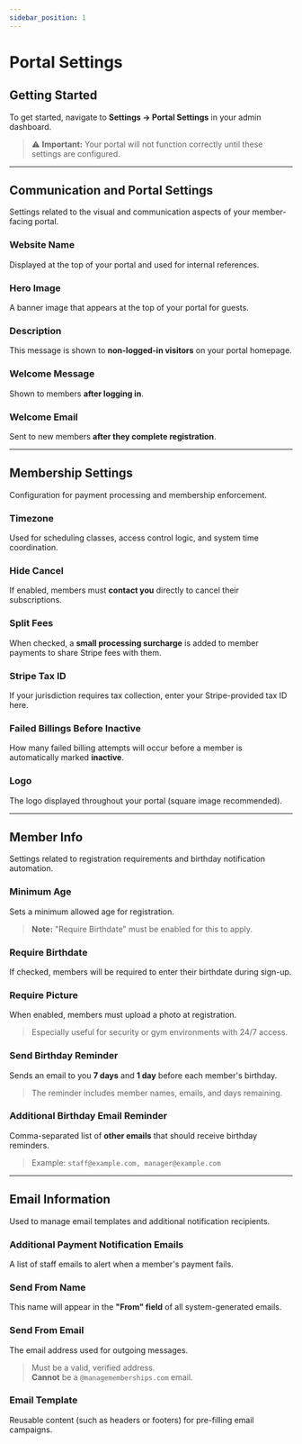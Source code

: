 ```yaml
---
sidebar_position: 1
---
```


# Portal Settings

## Getting Started

To get started, navigate to **Settings → Portal Settings** in your admin dashboard.  

> ⚠️ **Important:** Your portal will not function correctly until these settings are configured.

---

## Communication and Portal Settings

Settings related to the visual and communication aspects of your member-facing portal.

### Website Name

Displayed at the top of your portal and used for internal references.

### Hero Image

A banner image that appears at the top of your portal for guests.

### Description

This message is shown to **non-logged-in visitors** on your portal homepage.

### Welcome Message

Shown to members **after logging in**.

### Welcome Email

Sent to new members **after they complete registration**.

---

## Membership Settings

Configuration for payment processing and membership enforcement.

### Timezone

Used for scheduling classes, access control logic, and system time coordination.

### Hide Cancel

If enabled, members must **contact you** directly to cancel their subscriptions.

### Split Fees

When checked, a **small processing surcharge** is added to member payments to share Stripe fees with them.

### Stripe Tax ID

If your jurisdiction requires tax collection, enter your Stripe-provided tax ID here.

### Failed Billings Before Inactive

How many failed billing attempts will occur before a member is automatically marked **inactive**.

### Logo

The logo displayed throughout your portal (square image recommended).

---

## Member Info

Settings related to registration requirements and birthday notification automation.

### Minimum Age

Sets a minimum allowed age for registration.  
> **Note:** "Require Birthdate" must be enabled for this to apply.

### Require Birthdate

If checked, members will be required to enter their birthdate during sign-up.

### Require Picture

When enabled, members must upload a photo at registration.  
> Especially useful for security or gym environments with 24/7 access.

### Send Birthday Reminder

Sends an email to you **7 days** and **1 day** before each member's birthday.  
> The reminder includes member names, emails, and days remaining.

### Additional Birthday Email Reminder

Comma-separated list of **other emails** that should receive birthday reminders.  
> Example: `staff@example.com, manager@example.com`

---

## Email Information

Used to manage email templates and additional notification recipients.

### Additional Payment Notification Emails

A list of staff emails to alert when a member's payment fails.

### Send From Name

This name will appear in the **"From" field** of all system-generated emails.

### Send From Email

The email address used for outgoing messages.  
> Must be a valid, verified address.  
> **Cannot** be a `@managememberships.com` email.

### Email Template

Reusable content (such as headers or footers) for pre-filling email campaigns.

